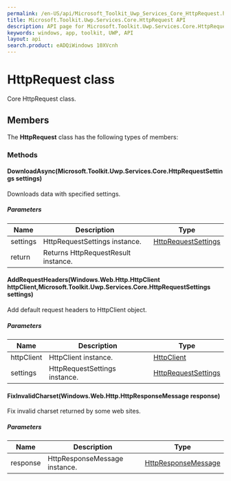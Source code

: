 ```yaml
---
permalink: /en-US/api/Microsoft_Toolkit_Uwp_Services_Core_HttpRequest.htm
title: Microsoft.Toolkit.Uwp.Services.Core.HttpRequest API 
description: API page for Microsoft.Toolkit.Uwp.Services.Core.HttpRequest
keywords: windows, app, toolkit, UWP, API
layout: api
search.product: eADQiWindows 10XVcnh
---
```



# HttpRequest class

Core HttpRequest class.

## Members

The **HttpRequest** class has the following types of members:

### Methods

#### DownloadAsync(Microsoft.Toolkit.Uwp.Services.Core.HttpRequestSettings settings)

Downloads data with specified settings.

##### Parameters



| Name | Description | Type || --- | --- | --- || settings | HttpRequestSettings instance. | [HttpRequestSettings](Microsoft_Toolkit_Uwp_Services_Core_HttpRequestSettings.htm) || return |Returns HttpRequestResult instance. |


#### AddRequestHeaders(Windows.Web.Http.HttpClient httpClient,Microsoft.Toolkit.Uwp.Services.Core.HttpRequestSettings settings)

Add default request headers to HttpClient object.

##### Parameters



| Name | Description | Type || --- | --- | --- || httpClient | HttpClient instance. | [HttpClient](https://msdn.microsoft.com/library/windows/apps/Windows.Web.Http.HttpClient) || settings | HttpRequestSettings instance. | [HttpRequestSettings](Microsoft_Toolkit_Uwp_Services_Core_HttpRequestSettings.htm) |


#### FixInvalidCharset(Windows.Web.Http.HttpResponseMessage response)

Fix invalid charset returned by some web sites.

##### Parameters



| Name | Description | Type || --- | --- | --- || response | HttpResponseMessage instance. | [HttpResponseMessage](https://msdn.microsoft.com/library/windows/apps/Windows.Web.Http.HttpResponseMessage) |

